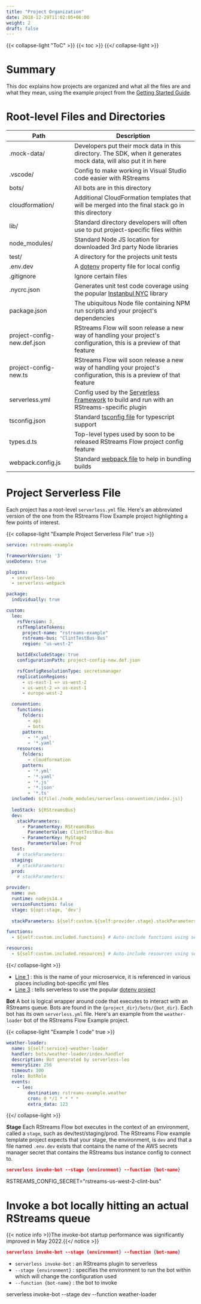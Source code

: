 ```yaml
---
title: "Project Organization"
date: 2018-12-29T11:02:05+06:00
weight: 2
draft: false
---
```


{{< collapse-light "ToC" >}}
{{< toc  >}}
{{</ collapse-light >}}

# Summary
This doc explains how projects are organized and what all the files are and what they mean, using the example project from
the [Getting Started Guide](../getting-started).

# Root-level Files and Directories

| Path | Description |
|---------|--------|
| .mock-data/ | Developers put their mock data in this directory.  The SDK, when it generates mock data, will also put it in here   |
| .vscode/     | Config to make working in Visual Studio code easier with RStreams  |
| bots/ | All bots are in this directory  |
| cloudformation/ | Additional CloudFormation templates that will be merged into the final stack go in this directory  |
| lib/ | Standard directory developers will often use to put project-specific files within  |
| node_modules/ | Standard Node JS location for downloaded 3rd party Node libraries  |
| test/ | A directory for the projects unit tests  |
| .env.dev | A [dotenv](https://www.npmjs.com/package/dotenv) property file for local config |
| .gitignore | Ignore certain files |
| .nycrc.json | Generates unit test code coverage using the popular [Instanbul NYC](https://www.npmjs.com/package/nyc) library |
| package.json | The ubiquitous Node file containing NPM run scripts and your project's dependencies |
| project-config-new.def.json | RStreams Flow will soon release a new way of handling your project's configuration, this is a preview of that feature  |
| project-config-new.ts | RStreams Flow will soon release a new way of handling your project's configuration, this is a preview of that feature  |
| serverless.yml | Config used by the [Serverless Framework](https://www.serverless.com/) to build and run with an RStreams-specific plugin |
| tsconfig.json | Standard [tsconfig file](https://www.typescriptlang.org/docs/handbook/tsconfig-json.html) for typescript support |
| types.d.ts | Top-level types used by soon to be released RStreams Flow project config feature |
| webpack.config.js | Standard [webpack file](https://webpack.js.org/) to help in bundling builds |


# Project Serverless File
Each project has a root-level `serverless.yml` file.  Here's an abbreviated version of the one from the RStreams Flow Example project 
highlighting a few points of interest.

{{< collapse-light "Example Project Serverless File" true >}}
```yaml {linenos=inline,anchorlinenos=true,lineanchors=projserverless}
service: rstreams-example

frameworkVersion: '3'
useDotenv: true

plugins:
  - serverless-leo
  - serverless-webpack

package:
  individually: true

custom:
  leo:
    rsfVersion: 3,
    rsfTemplateTokens:
      project-name: "rstreams-example"
      rstreams-bus: "ClintTestBus-Bus"
      region: "us-west-2"

    botIdExcludeStage: true
    configurationPath: project-config-new.def.json

    rsfConfigResolutionType: secretsmanager
    replicationRegions: 
      - us-east-1 => us-west-2
      - us-west-2 => us-east-1 
      - europe-west-2

  convention:
    functions:
      folders:
        - api
        - bots
      pattern:
        - '*.yml'
        - '*.yaml'
    resources:
      folders:
        - cloudformation
      pattern:
        - '*.yml'
        - '*.yaml'
        - '*.js'
        - '*.json'
        - '*.ts'
  included: ${file(./node_modules/serverless-convention/index.js)}
  
  leoStack: ${RStreamsBus}
  dev:
    stackParameters:
      - ParameterKey: RStreamsBus
        ParameterValue: ClintTestBus-Bus
      - ParameterKey: MyStage2
        ParameterValue: Prod
  test:
    # stackParameters:
  staging:
    # stackParameters:
  prod:
    # stackParameters:

provider:
  name: aws
  runtime: nodejs14.x
  versionFunctions: false
  stage: ${opt:stage, 'dev'}
  
  stackParameters: ${self:custom.${self:provider.stage}.stackParameters}

functions:
  - ${self:custom.included.functions} # Auto-include functions using serverless-convention

resources:
  - ${self:custom.included.resources} # Auto-include resources using serverless-convention


```
{{</ collapse-light >}}

* [Line 1](#projserverless-1) : this is the name of your microservice, it is referenced in various places including bot-specific yml files
* [Line 3](#projserverless-3) : tells serverless to use the popular [dotenv project](https://www.serverless.com/framework/docs/environment-variables)

**Bot**
A bot is logical wrapper around code that executes to interact with an RStreams queue.  Bots are found in the `{project_dir}/bots/{bot_dir}`.  Each
bot has its own `serverless.yml` file.  Here's an example from the `weather-loader` bot of the RStreams Flow Example project.

{{< collapse-light "Example 1 code" true >}}
```yaml {linenos=inline,anchorlinenos=true,lineanchors=weatherloaderserverless}
weather-loader:
  name: ${self:service}-weather-loader
  handler: bots/weather-loader/index.handler
  description: Bot generated by serverless-leo
  memorySize: 256
  timeout: 300
  role: BotRole
  events:
    - leo:
        destination: rstreams-example.weather
        cron: 0 */1 * * * * 
        extra_data: 123
```
{{</ collapse-light >}}

**Stage**
Each RStreams Flow bot executes in the context of an environment, called a `stage`, such as dev/test/staging/prod.
The RStreams Flow example template project expects that your stage, the environment, is `dev` and that a file named `.env.dev` exists
that contains the name of the AWS secrets manager secret that contains the RStreams bus instance config to connect to.



```json
serverless invoke-bot --stage {environment} --function {bot-name}
```

RSTREAMS_CONFIG_SECRET="rstreams-us-west-2-clint-bus"

# Invoke a bot locally hitting an actual RStreams queue
{{< notice info >}}The invoke-bot startup performance was significantly improved in May 2022.{{</ notice >}}

```json
serverless invoke-bot --stage {environment} --function {bot-name}
```

* `serverless invoke-bot` : an RStreams plugin to serverless
* `--stage {environment}` : specifies the environment to run the bot within which will change the configuration used
* `--function {bot-name}` : the bot to invoke






serverless invoke-bot --stage dev --function weather-loader